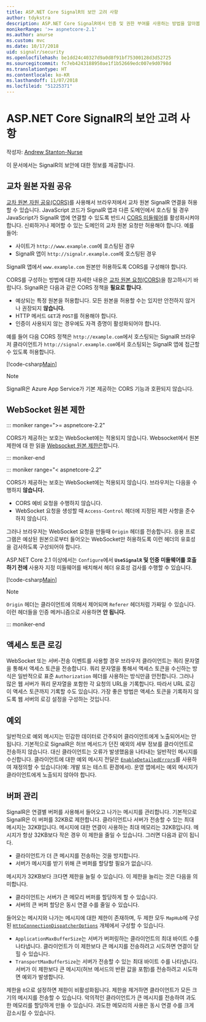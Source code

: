 ```yaml
---
title: ASP.NET Core SignalR의 보안 고려 사항
author: tdykstra
description: ASP.NET Core SignalR에서 인증 및 권한 부여를 사용하는 방법을 알아봅니다.
monikerRange: '>= aspnetcore-2.1'
ms.author: anurse
ms.custom: mvc
ms.date: 10/17/2018
uid: signalr/security
ms.openlocfilehash: be1dd24c40327d9a0d8f91bf75300128d3d52725
ms.sourcegitcommit: fc7eb4243188950ae1f1b52669edc007e9d0798d
ms.translationtype: HT
ms.contentlocale: ko-KR
ms.lasthandoff: 11/07/2018
ms.locfileid: "51225371"
---
```

# <a name="security-considerations-in-aspnet-core-signalr"></a>ASP.NET Core SignalR의 보안 고려 사항

작성자: [Andrew Stanton-Nurse](https://twitter.com/anurse)

이 문서에서는 SignalR의 보안에 대한 정보를 제공합니다.

## <a name="cross-origin-resource-sharing"></a>교차 원본 자원 공유

[교차 원본 자원 공유(CORS)](https://www.w3.org/TR/cors/)를 사용해서 브라우저에서 교차 원본 SignalR 연결을 허용할 수 있습니다. JavaScript 코드가 SignalR 앱과 다른 도메인에서 호스팅 될 경우 JavaScript가 SignalR 앱에 연결할 수 있도록 반드시 [CORS 미들웨어](xref:security/cors)를 활성화시켜야 합니다. 신뢰하거나 제어할 수 있는 도메인의 교차 원본 요청만 허용해야 합니다. 예를 들어:

* 사이트가 `http://www.example.com`에 호스팅된 경우
* SignalR 앱이 `http://signalr.example.com`에 호스팅된 경우

SignalR 앱에서 `www.example.com` 원본만 허용하도록 CORS를 구성해야 합니다.

CORS를 구성하는 방법에 대한 자세한 내용은 [교차 원본 요청(CORS)](xref:security/cors)을 참고하시기 바랍니다. SignalR은 다음과 같은 CORS 정책을 **필요로 합니다**.

* 예상되는 특정 원본을 허용합니다. 모든 원본을 허용할 수는 있지만 안전하지 않거나 권장되지 **않습니다.**
* HTTP 메서드 `GET`과 `POST`를 허용해야 합니다.
* 인증이 사용되지 않는 경우에도 자격 증명이 활성화되어야 합니다.

예를 들어 다음 CORS 정책은 `http://example.com`에서 호스팅되는 SignalR 브라우저 클라이언트가 `http://signalr.example.com`에서 호스팅되는 SignalR 앱에 접근할 수 있도록 허용합니다.

[!code-csharp[Main](security/sample/Startup.cs?name=snippet1)]

> [!NOTE]
> SignalR은 Azure App Service가 기본 제공하는 CORS 기능과 호환되지 않습니다.

## <a name="websocket-origin-restriction"></a>WebSocket 원본 제한

::: moniker range=">= aspnetcore-2.2"

CORS가 제공하는 보호는 WebSocket에는 적용되지 않습니다. Websocket에서 원본 제한에 대 한 읽을 [Websocket 원본 제한은](xref:fundamentals/websockets#websocket-origin-restriction)합니다.

::: moniker-end

::: moniker range="< aspnetcore-2.2"

CORS가 제공하는 보호는 WebSocket에는 적용되지 않습니다. 브라우저는 다음을 수행하지 **않습니다.**

* CORS 예비 요청을 수행하지 않습니다.
* WebSocket 요청을 생성할 때 `Access-Control` 헤더에 지정된 제한 사항을 준수하지 않습니다.

그러나 브라우저는 WebSocket 요청을 만들때 `Origin` 헤더를 전송합니다. 응용 프로그램은 예상된 원본으로부터 들어오는 WebSocket만 허용하도록 이런 헤더의 유효성을 검사하도록 구성되어야 합니다.

ASP.NET Core 2.1 이상에서는 `Configure`에서 **`UseSignalR` 및 인증 미들웨어를 호출하기 전에** 사용자 지정 미들웨어를 배치해서 헤더 유효성 검사를 수행할 수 있습니다.

[!code-csharp[Main](security/sample/Startup.cs?name=snippet2)]

> [!NOTE]
> `Origin` 헤더는 클라이언트에 의해서 제어되며 `Referer` 헤더처럼 가짜일 수 있습니다. 이런 헤더들을 인증 메커니즘으로 사용하면 **안 됩니다.**

::: moniker-end

## <a name="access-token-logging"></a>액세스 토큰 로깅

WebSocket 또는 서버-전송 이벤트를 사용할 경우 브라우저 클라이언트는 쿼리 문자열을 통해서 액세스 토큰을 전송합니다. 쿼리 문자열을 통해서 액세스 토큰을 수신하는 방식은 일반적으로 표준 `Authorization` 헤더를 사용하는 방식만큼 안전합니다. 그러나 많은 웹 서버가 쿼리 문자열을 포함한 각 요청의 URL을 기록합니다. 따라서 URL 로깅이 액세스 토큰까지 기록할 수도 있습니다. 가장 좋은 방법은 액세스 토큰을 기록하지 않도록 웹 서버의 로깅 설정을 구성하는 것입니다.

## <a name="exceptions"></a>예외

일반적으로 예외 메시지는 민감한 데이터로 간주되어 클라이언트에게 노출되어서는 안 됩니다. 기본적으로 SignalR은 허브 메서드가 던진 예외의 세부 정보를 클라이언트로 전송하지 않습니다. 대신 클라이언트는 오류가 발생했음을 나타내는 일반적인 메시지를 수신합니다. 클라이언트에 대한 예외 메시지 전달은 [`EnableDetailedErrors`](xref:signalr/configuration#configure-server-options)를 사용하여 재정의할 수 있습니다(예: 개발 또는 테스트 환경에서). 운영 앱에서는 예외 메시지가 클라이언트에게 노출되지 않아야 합니다.

## <a name="buffer-management"></a>버퍼 관리

SignalR은 연결별 버퍼를 사용해서 들어오고 나가는 메시지를 관리합니다. 기본적으로 SignalR은 이 버퍼를 32KB로 제한합니다. 클라이언트나 서버가 전송할 수 있는 최대 메시지는 32KB입니다. 메시지에 대한 연결이 사용하는 최대 메모리는 32KB입니다. 메시지가 항상 32KB보다 작은 경우 이 제한을 줄일 수 있습니다. 그러면 다음과 같이 됩니다.

* 클라이언트가 더 큰 메시지를 전송하는 것을 방지합니다.
* 서버가 메시지를 받기 위해 큰 버퍼를 할당할 필요가 없습니다.

메시지가 32KB보다 크다면 제한을 늘릴 수 있습니다. 이 제한을 늘리는 것은 다음을 의미합니다.

* 클라이언트는 서버가 큰 메모리 버퍼를 할당하게 할 수 있습니다.
* 서버의 큰 버퍼 할당은 동시 연결 수를 줄일 수 있습니다.

들어오는 메시지와 나가는 메시지에 대한 제한이 존재하며, 두 제한 모두 `MapHub`에 구성된 [`HttpConnectionDispatcherOptions`](xref:signalr/configuration#configure-server-options) 개체에서 구성할 수 있습니다.

* `ApplicationMaxBufferSize`는 서버가 버퍼링하는 클라이언트의 최대 바이트 수를 나타냅니다. 클라이언트가 이 제한보다 큰 메시지를 전송하려고 시도하면 연결이 닫힐 수 있습니다.
* `TransportMaxBufferSize`는 서버가 전송할 수 있는 최대 바이트 수를 나타냅니다. 서버가 이 제한보다 큰 메시지(허브 메서드의 반환 값을 포함)를 전송하려고 시도하면 예외가 발생합니다.

제한을 `0`으로 설정하면 제한이 비활성화됩니다. 제한을 제거하면 클라이언트가 모든 크기의 메시지를 전송할 수 있습니다. 악의적인 클라이언트가 큰 메시지를 전송하여 과도한 메모리를 할당하게 만들 수 있습니다. 과도한 메모리의 사용은 동시 연결 수를 크게 감소시킬 수 있습니다.
